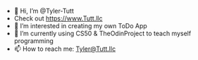 - 👋 Hi, I’m @Tyler-Tutt
- Check out https://www.Tutt.llc 
- 👀 I’m interested in creating my own ToDo App
- 🌱 I’m currently using CS50 & TheOdinProject to teach myself programming
- 📫 How to reach me: Tyler@Tutt.llc

<!---
Tyler-Tutt/Tyler-Tutt is a ✨ special ✨ repository because its `README.md` (this file) appears on your GitHub profile.
You can click the Preview link to take a look at your changes.
--->

